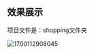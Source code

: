 ## 效果展示

项目文件是：shopping文件夹

![1700112908045](C:\Users\lzx\AppData\Roaming\Typora\typora-user-images\1700112908045.png)





